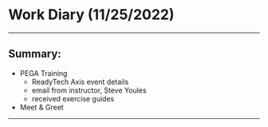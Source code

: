 # Work Diary (11/25/2022)

---
## Summary:

* PEGA Training
    - ReadyTech Axis event details
    - email from instructor, Steve Youles
    - received exercise guides
* Meet & Greet
---